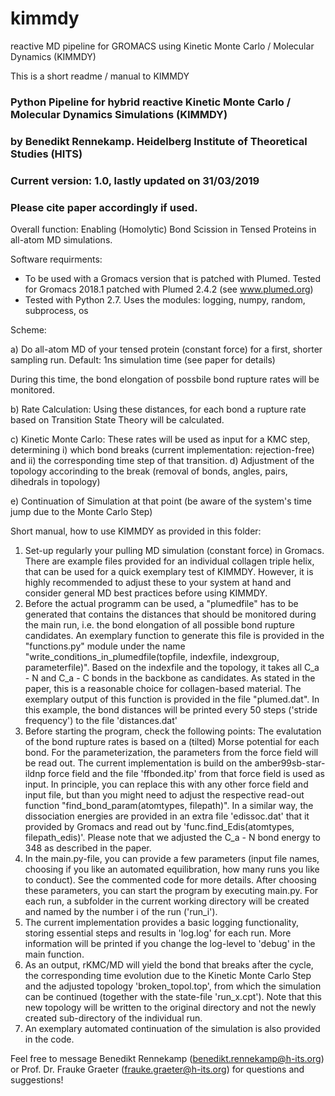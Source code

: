 # kimmdy
reactive MD pipeline for GROMACS using Kinetic Monte Carlo / Molecular Dynamics (KIMMDY)

This is a short readme / manual to KIMMDY 

### Python Pipeline for hybrid reactive Kinetic Monte Carlo / Molecular Dynamics Simulations (KIMMDY)
### by Benedikt Rennekamp. Heidelberg Institute of Theoretical Studies (HITS)
### Current version: 1.0, lastly updated on 31/03/2019
### Please cite paper accordingly if used. 

Overall function: Enabling (Homolytic) Bond Scission in Tensed Proteins in all-atom MD simulations.

Software requirments:
- To be used with a Gromacs version that is patched with Plumed. Tested for Gromacs 2018.1 patched with Plumed 2.4.2 (see www.plumed.org)
- Tested with Python 2.7. Uses the modules: logging, numpy, random, subprocess, os

Scheme:

a) Do all-atom MD of your tensed protein (constant force) for a first, shorter sampling run. Default: 1ns simulation time (see paper for details)

During this time, the bond elongation of possbile bond rupture rates will be monitored.

b) Rate Calculation: Using these distances, for each bond a rupture rate based on Transition State Theory will be calculated.

c) Kinetic Monte Carlo: These rates will be used as input for a KMC step, determining
    i) which bond breaks (current implementation: rejection-free) and ii) the corresponding time step of that transition.
d) Adjustment of the topology accorinding to the break (removal of bonds, angles, pairs, dihedrals in topology)

e) Continuation of Simulation at that point (be aware of the system's time jump due to the Monte Carlo Step)


Short manual, how to use KIMMDY as provided in this folder:

1) Set-up regularly your pulling MD simulation (constant force) in Gromacs. There are example files provided for an individual collagen triple helix, that can be used for a quick exemplary test of KIMMDY. However, it is highly recommended to adjust these to your system at hand and consider general MD best practices before using KIMMDY.
2) Before the actual programm can be used, a "plumedfile" has to be generated that contains the distances that should be monitored during the main run, i.e. the bond elongation of all possible bond rupture candidates. An exemplary function to generate this file is provided in the "functions.py" module under the name "write_conditions_in_plumedfile(topfile, indexfile, indexgroup, parameterfile)". Based on the indexfile and the topology, it takes all C_a - N and C_a - C bonds in the backbone as candidates. As stated in the paper, this is a reasonable choice for collagen-based material.
The exemplary output of this function is provided in the file "plumed.dat". In this example, the bond distances will be printed every 50 steps ('stride frequency') to the file 'distances.dat'
3) Before starting the program, check the following points: 
The evalutation of the bond rupture rates is based on a (tilted) Morse potential for each bond. For the parameterization, the parameters from the force field will be read out. The current implementation is build on the amber99sb-star-ildnp force field and the file 'ffbonded.itp' from that force field is used as input. In principle, you can replace this with any other force field and input file, but than you might need to adjust the respective read-out function "find_bond_param(atomtypes, filepath)".
In a similar way, the dissociation energies are provided in an extra file 'edissoc.dat' that it provided by Gromacs and read out by 'func.find_Edis(atomtypes, filepath_edis)'. Please note that we adjusted the C_a - N bond energy to 348 as described in the paper. 
4) In the main.py-file, you can provide a few parameters (input file names, choosing if you like an automated equilibration, how many runs you like to conduct). See the commented code for more details. After choosing these parameters, you can start the program by executing main.py. 
For each run, a subfolder in the current working directory will be created and named by the number i of the run ('run_i'). 
5) The current implementation provides a basic logging functionality, storing essential steps and results in 'log.log' for each run. More information will be printed if you change the log-level to 'debug' in the main function.
6) As an output, rKMC/MD will yield the bond that breaks after the cycle, the corresponding time evolution due to the Kinetic Monte Carlo Step and the adjusted topology 'broken_topol.top', from which the simulation can be continued (together with the state-file 'run_x.cpt').
Note that this new topology will be written to the original directory and not the newly created sub-directory of the individual run.
7) An exemplary automated continuation of the simulation is also provided in the code.

 
Feel free to message Benedikt Rennekamp (benedikt.rennekamp@h-its.org) or Prof. Dr. Frauke Graeter (frauke.graeter@h-its.org) for questions and suggestions!



